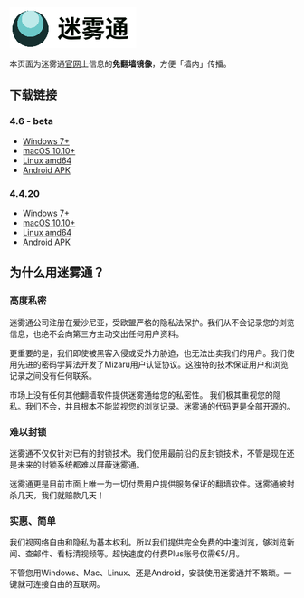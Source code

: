 ![迷雾通](https://raw.githubusercontent.com/geph-official/geph-design/master/miwutong.png)

本页面为迷雾通[官网](https://geph.io)上信息的**免翻墙镜像**，方便「墙内」传播。

## 下载链接

### 4.6 - beta
- [Windows 7+](https://output.circle-artifacts.com/output/job/3c76c1e5-5066-4e7d-992a-b7650a23674a/artifacts/0/geph-windows-setup.exe)
- [macOS 10.10+](https://output.circle-artifacts.com/output/job/c084679d-7cf8-487b-b2b9-f21da16954bd/artifacts/0/geph-macos.dmg)
- [Linux amd64](https://output.circle-artifacts.com/output/job/6b9eef0b-f3ca-4d65-8311-96e804750ac5/artifacts/0/Geph-x86_64.flatpak)
- [Android APK](https://drive.proton.me/urls/V24EFQNTAG#QVLDZMD4609C)

### 4.4.20
- [Windows 7+](https://f001.backblazeb2.com/file/geph4-dl/Geph4Releases/4.4.20/geph-windows-4.4.20-setup.exe)
- [macOS 10.10+](https://f001.backblazeb2.com/file/geph4-dl/Geph4Releases/4.4.20/geph-macos-4.4.20.dmg)
- [Linux amd64](https://f001.backblazeb2.com/file/geph4-dl/Geph4Releases/4.4.20/geph-linux64-4.4.20.tar.xz)
- [Android APK](https://f001.backblazeb2.com/file/geph4-dl/Geph4Releases/4.4.20/geph-android-4.4.20.apk)

## 为什么用迷雾通？

### 高度私密

迷雾通公司注册在爱沙尼亚，受欧盟严格的隐私法保护。我们从不会记录您的浏览信息，也绝不会向第三方主动交出任何用户资料。

更重要的是，我们即使被黑客入侵或受外力胁迫，也无法出卖我们的用户。我们使用先进的密码学算法开发了Mizaru用户认证协议。这独特的技术保证用户和浏览记录之间没有任何联系。

市场上没有任何其他翻墙软件提供迷雾通给您的私密性。
我们极其重视您的隐私。我们不会，并且根本不能监视您的浏览记录。迷雾通的代码更是全部开源的。

### 难以封锁

迷雾通不仅仅针对已有的封锁技术。我们使用最前沿的反封锁技术，不管是现在还是未来的封锁系统都难以屏蔽迷雾通。

迷雾通更是目前市面上唯一为一切付费用户提供服务保证的翻墙软件。迷雾通被封杀几天，我们就赔款几天！

### 实惠、简单

我们视网络自由和隐私为基本权利。所以我们提供完全免费的中速浏览，够浏览新闻、查邮件、看标清视频等。超快速度的付费Plus账号仅需€5/月。

不管您用Windows、Mac、Linux、还是Android，安装使用迷雾通并不繁琐。一键就可连接自由的互联网。